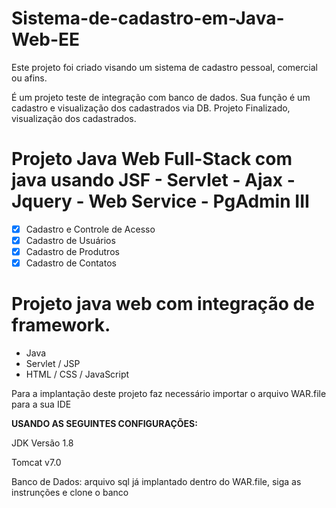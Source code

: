 # Sistema-de-cadastro-em-Java-Web-EE
Este projeto foi criado visando um sistema de cadastro pessoal, comercial ou afins.

É um projeto teste de integração com banco de dados. Sua função é um cadastro e visualização dos cadastrados via DB. Projeto Finalizado, visualização dos cadastrados.

# Projeto Java Web Full-Stack com java usando JSF - Servlet - Ajax - Jquery - Web Service - PgAdmin III

  - [x] Cadastro e Controle de Acesso 
  - [x] Cadastro de Usuários
  - [x] Cadastro de Produtros
  - [x] Cadastro de Contatos

# Projeto java web com integração de framework.

  - Java
  - Servlet / JSP
  - HTML / CSS / JavaScript

Para a implantação deste projeto faz necessário importar o arquivo WAR.file para a sua IDE 

**USANDO AS SEGUINTES CONFIGURAÇÕES:**

JDK Versão 1.8

Tomcat v7.0

Banco de Dados: arquivo sql já implantado dentro do WAR.file, siga as instrunções e clone o banco
